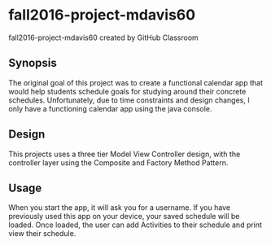# fall2016-project-mdavis60
fall2016-project-mdavis60 created by GitHub Classroom


## Synopsis
The original goal of this project was to create a functional calendar app that would help students schedule goals for studying around their concrete schedules.
Unfortunately, due to time constraints and design changes, I only have a functioning calendar app using the java console.

## Design
This projects uses a three tier Model View Controller design, with the controller layer using the Composite and Factory Method Pattern.

## Usage
When you start the app, it will ask you for a username.  If you have previously used this app on your device, your saved schedule will be loaded.  Once loaded, the user can add Activities to their schedule and print view their schedule.

